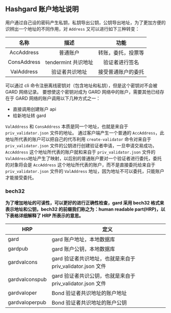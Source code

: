 ## Hashgard 账户地址说明



用户通过自己设的密码产生私钥，私钥导出公钥，公钥导出地址，为了更加方便的识辨出一个地址的不同作用，对 `Address` 又可以进行如下三种转变：



|  名称        |        描述        |       功能          |
| :---------: | :----------------: | :----------------: |
| AccAddress  |      普通账户      | 转账，委托，投票等 |
| ConsAddress | tendermint 共识地址 |   验证者进行签名   |
| ValAddress  |   验证者共识地址   | 接受普通账户的委托 |



可以通过 cli 命令注册离线密钥对（包含地址和私钥），但是这个密钥对不会被 GARD 网络记录。 要想使这个密钥对成为 GARD 网络中的账户，需要其他已经存在于 GARD 网络的账户调用以下几种方式之一：

- 直接调用创建账户 api
- 给新地址转 gard

`ValAddress` 和 `ConsAddress` 本质是同一个地址，也就是来自于 `priv_validator.json` 文件的地址。
通过客户端产生一个普通的 `AccAddress`，此地址所代表的账户可以把自己的代币利用 `create-validator` 命令对来自于 `priv_validator.json` 文件的公钥进行创建验证者申请，一旦申请交易成功，`AccAddress` 这个地址所代表的账户就和来自于 `priv_validator.json` 文件的`ValAddress`地址产生了映射，以后别的普通账户要对一个验证者进行委托，委托的对象将会是 `AccAddress` 这个地址所代表的账户，而不是直接委托给来自于 `priv_validator.json` 文件的 `ValAddress` 地址，因为地址不可以委托，只能账户才能接受委托。

### bech32

**为了增加地址的可读性，可以更好的进行正确性检查，gard 采用 bech32 格式来表示地址和公钥，bech32 的前缀我们称之为：human readable part(HRP)，以下表格详细解释了 HRP 所表示的意思。**



| HRP            | 定义      |
| -------------- | ------------------------------ |
| gard           | gard 账户地址，本地数据库             |
| gardpub        | gard 账户公钥，本地数据库        |
| gardvalcons    | gard 验证者共识地址，也就是来自于 priv_validator.json 文件 |
| gardvalconspub | gard 验证者共识公钥，也就是来自于 priv_validator.json 文件 |
| gardvaloper    | Bond 验证者共识地址的账户地址          |
| gardvaloperpub | Bond 验证者共识地址的账户公钥          |

